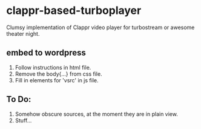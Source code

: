 # clappr-based-turboplayer
Clumsy implementation of Clappr video player for turbostream or awesome theater night.

## embed to wordpress
1. Follow instructions in html file.
2. Remove the body{...} from css file.
3. Fill in elements for 'vsrc' in js file.

## To Do:

1. Somehow obscure sources, at the moment they are in plain view.
2. Stuff... 

